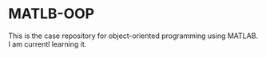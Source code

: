 # MATLB-OOP
This is the case repository for object-oriented programming using MATLAB.
I am currentl learning it.
